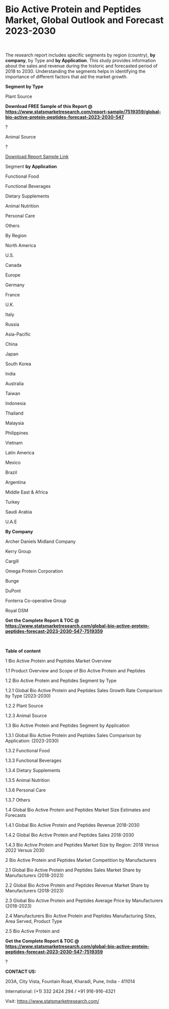 <h1>Bio Active Protein and Peptides Market, Global Outlook and Forecast 2023-2030</h1><br/><p>The research report includes specific segments by region (country), <strong>by company</strong>, by Type and <strong>by Application</strong>. This study provides information about the sales and revenue during the historic and forecasted period of 2018 to 2030. Understanding the segments helps in identifying the importance of different factors that aid the market growth.</p>
 
 
 
 <p><strong>Segment by Type</strong></p>
 
 
 
 <p>Plant Source</p>
 
 
 
 <div><b>Download FREE Sample of this Report @ <a href="https://www.statsmarketresearch.com/download-free-sample/7519359/global-bio-active-protein-peptides-forecast-2023-2030-547">https://www.statsmarketresearch.com/report-sample/7519359/global-bio-active-protein-peptides-forecast-2023-2030-547</a></b></div>
 
 
 
 <p>? </p>
 
 
 
 <p>Animal Source</p>
 
 
 
 <p>? </p>
 
 
 
 <p><a href="https://www.statsmarketresearch.com/download-free-sample/7519359/global-bio-active-protein-peptides-forecast-2023-2030-547">Download Report Sample Link</a></p>
 
 
 
 <p>Segment <strong>by Application</strong></p>
 
 
 
 <p>Functional Food</p>
 
 
 
 <p>Functional Beverages</p>
 
 
 
 <p>Dietary Supplements</p>
 
 
 
 <p>Animal Nutrition</p>
 
 
 
 <p>Personal Care</p>
 
 
 
 <p>Others</p>
 
 
 
 <p>By Region</p>
 
 
 
 <p>North America</p>
 
 
 
 <p>U.S.</p>
 
 
 
 <p>Canada</p>
 
 
 
 <p>Europe</p>
 
 
 
 <p>Germany</p>
 
 
 
 <p>France</p>
 
 
 
 <p>U.K.</p>
 
 
 
 <p>Italy</p>
 
 
 
 <p>Russia</p>
 
 
 
 <p>Asia-Pacific</p>
 
 
 
 <p>China</p>
 
 
 
 <p>Japan</p>
 
 
 
 <p>South Korea</p>
 
 
 
 <p>India</p>
 
 
 
 <p>Australia</p>
 
 
 
 <p>Taiwan</p>
 
 
 
 <p>Indonesia</p>
 
 
 
 <p>Thailand</p>
 
 
 
 <p>Malaysia</p>
 
 
 
 <p>Philippines</p>
 
 
 
 <p>Vietnam</p>
 
 
 
 <p>Latin America</p>
 
 
 
 <p>Mexico</p>
 
 
 
 <p>Brazil</p>
 
 
 
 <p>Argentina</p>
 
 
 
 <p>Middle East & Africa</p>
 
 
 
 <p>Turkey</p>
 
 
 
 <p>Saudi Arabia</p>
 
 
 
 <p>U.A.E</p>
 
 
 
 <p><strong>By Company</strong></p>
 
 
 
 <p>Archer Daniels Midland Company</p>
 
 
 
 <p>Kerry Group</p>
 
 
 
 <p>Cargill</p>
 
 
 
 <p>Omega Protein Corporation</p>
 
 
 
 <p>Bunge</p>
 
 
 
 <p>DuPont</p>
 
 
 
 <p>Fonterra Co-operative Group</p>
 
 
 
 <p>Royal DSM</p>
 
 
 
 <div><b>Get the Complete Report & TOC @ <a href="https://www.statsmarketresearch.com/global-bio-active-protein-peptides-forecast-2023-2030-547-7519359">https://www.statsmarketresearch.com/global-bio-active-protein-peptides-forecast-2023-2030-547-7519359</a></b></div>
 
 
 
 <p><br />
 
 <b>Table of content</b></p>
 
 
 
 <p>1 Bio Active Protein and Peptides Market Overview<br />
 
 1.1 Product Overview and Scope of Bio Active Protein and Peptides<br />
 
 1.2 Bio Active Protein and Peptides Segment by Type<br />
 
 1.2.1 Global Bio Active Protein and Peptides Sales Growth Rate Comparison by Type (2023-2030)<br />
 
 1.2.2 Plant Source<br />
 
 1.2.3 Animal Source<br />
 
 1.3 Bio Active Protein and Peptides Segment by Application<br />
 
 1.3.1 Global Bio Active Protein and Peptides Sales Comparison by Application: (2023-2030)<br />
 
 1.3.2 Functional Food<br />
 
 1.3.3 Functional Beverages<br />
 
 1.3.4 Dietary Supplements<br />
 
 1.3.5 Animal Nutrition<br />
 
 1.3.6 Personal Care<br />
 
 1.3.7 Others<br />
 
 1.4 Global Bio Active Protein and Peptides Market Size Estimates and Forecasts<br />
 
 1.4.1 Global Bio Active Protein and Peptides Revenue 2018-2030<br />
 
 1.4.2 Global Bio Active Protein and Peptides Sales 2018-2030<br />
 
 1.4.3 Bio Active Protein and Peptides Market Size by Region: 2018 Versus 2022 Versus 2030<br />
 
 2 Bio Active Protein and Peptides Market Competition by Manufacturers<br />
 
 2.1 Global Bio Active Protein and Peptides Sales Market Share by Manufacturers (2018-2023)<br />
 
 2.2 Global Bio Active Protein and Peptides Revenue Market Share by Manufacturers (2018-2023)<br />
 
 2.3 Global Bio Active Protein and Peptides Average Price by Manufacturers (2018-2023)<br />
 
 2.4 Manufacturers Bio Active Protein and Peptides Manufacturing Sites, Area Served, Product Type<br />
 
 2.5 Bio Active Protein and</p>
 
 
 
 <div><b>Get the Complete Report & TOC @ <a href="https://www.statsmarketresearch.com/global-bio-active-protein-peptides-forecast-2023-2030-547-7519359">https://www.statsmarketresearch.com/global-bio-active-protein-peptides-forecast-2023-2030-547-7519359</a></b></div>
 
 
 
 <p>? </p>
 
 
 
 <p><b>CONTACT US:</b><br />
 
 203A, City Vista, Fountain Road, Kharadi, Pune, India - 411014<br />
 
 International: (+1) 332 2424 294 / +91 916-916-4321<br />
 
 Visit: <a href="https://www.statsmarketresearch.com/">https://www.statsmarketresearch.com/</a></p>